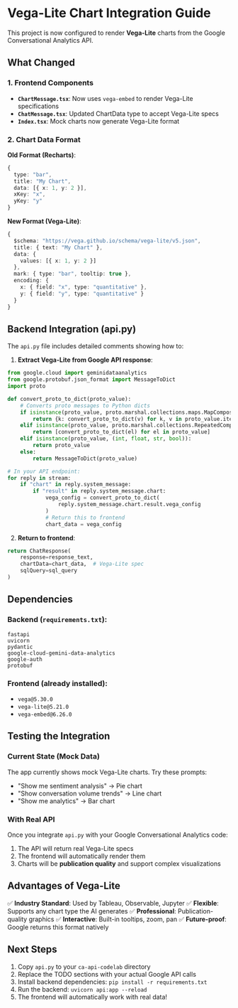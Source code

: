 # Vega-Lite Chart Integration Guide

This project is now configured to render **Vega-Lite** charts from the Google Conversational Analytics API.

## What Changed

### 1. Frontend Components
- **`ChartMessage.tsx`**: Now uses `vega-embed` to render Vega-Lite specifications
- **`ChatMessage.tsx`**: Updated ChartData type to accept Vega-Lite specs
- **`Index.tsx`**: Mock charts now generate Vega-Lite format

### 2. Chart Data Format

**Old Format (Recharts)**:
```typescript
{
  type: "bar",
  title: "My Chart",
  data: [{ x: 1, y: 2 }],
  xKey: "x",
  yKey: "y"
}
```

**New Format (Vega-Lite)**:
```typescript
{
  $schema: "https://vega.github.io/schema/vega-lite/v5.json",
  title: { text: "My Chart" },
  data: {
    values: [{ x: 1, y: 2 }]
  },
  mark: { type: "bar", tooltip: true },
  encoding: {
    x: { field: "x", type: "quantitative" },
    y: { field: "y", type: "quantitative" }
  }
}
```

## Backend Integration (api.py)

The `api.py` file includes detailed comments showing how to:

1. **Extract Vega-Lite from Google API response**:
```python
from google.cloud import geminidataanalytics
from google.protobuf.json_format import MessageToDict
import proto

def convert_proto_to_dict(proto_value):
    # Converts proto messages to Python dicts
    if isinstance(proto_value, proto.marshal.collections.maps.MapComposite):
        return {k: convert_proto_to_dict(v) for k, v in proto_value.items()}
    elif isinstance(proto_value, proto.marshal.collections.RepeatedComposite):
        return [convert_proto_to_dict(el) for el in proto_value]
    elif isinstance(proto_value, (int, float, str, bool)):
        return proto_value
    else:
        return MessageToDict(proto_value)

# In your API endpoint:
for reply in stream:
    if "chart" in reply.system_message:
        if "result" in reply.system_message.chart:
            vega_config = convert_proto_to_dict(
                reply.system_message.chart.result.vega_config
            )
            # Return this to frontend
            chart_data = vega_config
```

2. **Return to frontend**:
```python
return ChatResponse(
    response=response_text,
    chartData=chart_data,  # Vega-Lite spec
    sqlQuery=sql_query
)
```

## Dependencies

### Backend (`requirements.txt`):
```
fastapi
uvicorn
pydantic
google-cloud-gemini-data-analytics
google-auth
protobuf
```

### Frontend (already installed):
- `vega@5.30.0`
- `vega-lite@5.21.0`
- `vega-embed@6.26.0`

## Testing the Integration

### Current State (Mock Data)
The app currently shows mock Vega-Lite charts. Try these prompts:
- "Show me sentiment analysis" → Pie chart
- "Show conversation volume trends" → Line chart
- "Show me analytics" → Bar chart

### With Real API
Once you integrate `api.py` with your Google Conversational Analytics code:

1. The API will return real Vega-Lite specs
2. The frontend will automatically render them
3. Charts will be **publication quality** and support complex visualizations

## Advantages of Vega-Lite

✅ **Industry Standard**: Used by Tableau, Observable, Jupyter
✅ **Flexible**: Supports any chart type the AI generates
✅ **Professional**: Publication-quality graphics
✅ **Interactive**: Built-in tooltips, zoom, pan
✅ **Future-proof**: Google returns this format natively

## Next Steps

1. Copy `api.py` to your `ca-api-codelab` directory
2. Replace the TODO sections with your actual Google API calls
3. Install backend dependencies: `pip install -r requirements.txt`
4. Run the backend: `uvicorn api:app --reload`
5. The frontend will automatically work with real data!
